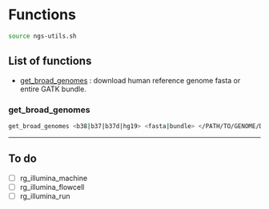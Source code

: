 # Functions

```bash
source ngs-utils.sh
```

## List of functions

- [get_broad_genomes](#get_broad_genomes) : download human reference genome fasta or entire GATK bundle. 

### get_broad_genomes

```bash
get_broad_genomes <b38|b37|b37d|hg19> <fasta|bundle> </PATH/TO/GENOME/DIR>
```

*****

## To do

- [ ] rg_illumina_machine  
- [ ] rg_illumina_flowcell 
- [ ] rg_illumina_run   